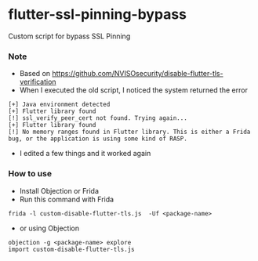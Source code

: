 # flutter-ssl-pinning-bypass
Custom script for bypass SSL Pinning

### Note
- Based on https://github.com/NVISOsecurity/disable-flutter-tls-verification
- When I executed the old script, I noticed the system returned the  error
```
[+] Java environment detected
[+] Flutter library found
[!] ssl_verify_peer_cert not found. Trying again...
[+] Flutter library found
[!] No memory ranges found in Flutter library. This is either a Frida bug, or the application is using some kind of RASP.
```
- I edited a few things and it worked again

### How to use
- Install Objection or Frida
- Run this command with Frida
```
frida -l custom-disable-flutter-tls.js  -Uf <package-name>
```
- or using Objection
```
objection -g <package-name> explore
import custom-disable-flutter-tls.js
```


